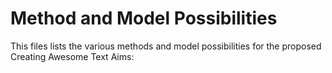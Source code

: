 # Method and Model Possibilities

This files lists the various methods and model possibilities for the proposed Creating Awesome Text Aims: